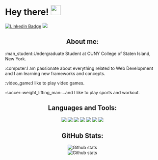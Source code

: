 # Hey there! <img src="https://raw.githubusercontent.com/MartinHeinz/MartinHeinz/master/wave.gif" width="32px"/>

[![Linkedin Badge](https://img.shields.io/badge/-BolaGhaly-blue?style=flat-square&logo=Linkedin&logoColor=white&link=https://www.linkedin.com/in/bolaghaly63/)](https://www.linkedin.com/in/bolaghaly63/) ![](https://komarev.com/ghpvc/?username=BolaGhaly)


<h2 align="center">About me:</h2>

  <p>:man_student:Undergraduate Student at CUNY College of Staten Island, New York.</p>
  <p>:computer:I am passionate about everything related to Web Development and I am learning new frameworks and concepts.</p>
  <p>:video_game:I like to play video games.</p>
  <p>:soccer::weight_lifting_man:...and I like to play sports and workout.</p>

<div align="center">
  <h2>Languages and Tools:</h2>
  <div>
    <code><img src="https://img.shields.io/badge/HTML5-E34F26?style=for-the-badge&logo=html5&logoColor=white"></code>
    <code><img src="https://img.shields.io/badge/CSS3-1572B6?style=for-the-badge&logo=css3&logoColor=white"></code>
    <code><img src="https://img.shields.io/badge/JavaScript-323330?style=for-the-badge&logo=javascript&logoColor=F7DF1E"></code>
    <code><img src="https://img.shields.io/badge/C%2B%2B-00599C?style=for-the-badge&logo=c%2B%2B&logoColor=white"></code>
    <code><img src="https://img.shields.io/badge/Python-3670A0?style=for-the-badge&logo=python&logoColor=white"></code>
    <code><img src="https://img.shields.io/badge/Git-F54D27?style=for-the-badge&logo=git&logoColor=white"></code>
    <code><img src="https://img.shields.io/badge/GitHub-000000?style=for-the-badge&logo=github&logoColor=white"></code>
  </div>
</div>

<div align="center">
  <h2>GitHub Stats:</h2>

  ![Github stats](https://github-readme-stats.vercel.app/api?username=BolaGhaly&show_icons=true&theme=dark)
  <br>
  ![Github stats](https://github-readme-stats.vercel.app/api/top-langs/?username=BolaGhaly&theme=dark)
<div>
